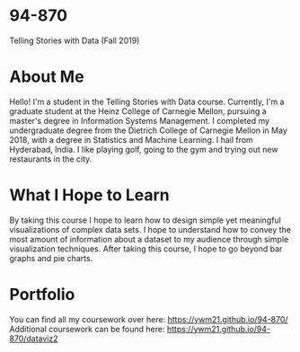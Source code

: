 # 94-870
Telling Stories with Data (Fall 2019)

# About Me
Hello! I'm a student in the Telling Stories with Data course. Currently, I'm a graduate student at the Heinz College of Carnegie Mellon, pursuing a master's degree in Information Systems Management. I completed my undergraduate degree from the Dietrich College of Carnegie Mellon in May 2018, with a degree in Statistics and Machine Learning. I hail from Hyderabad, India. I like playing golf, going to the gym and trying out new restaurants in the city. 

# What I Hope to Learn
By taking this course I hope to learn how to design simple yet meaningful visualizations of complex data sets. I hope to understand how to convey the most amount of information about a dataset to my audience through simple visualization techniques. After taking this course, I hope to go beyond bar graphs and pie charts.

# Portfolio
You can find all my coursework over here: https://ywm21.github.io/94-870/  
Additional coursework can be found here: https://ywm21.github.io/94-870/dataviz2
